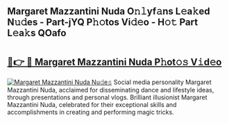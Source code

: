 ## Margaret Mazzantini Nuda O𝚗𝚕yf𝚊ns L𝚎a𝚔ed N𝚞𝚍es - Part-jYQ P𝚑𝚘tos Vi𝚍𝚎o - H𝚘𝚝 Part L𝚎a𝚔s QOafo

# <h2><a href="http://kff0htx.oniu.top/?m=Margaret+Mazzantini+Nuda">🔗👉 🔴 Margaret Mazzantini Nuda P𝚑ot𝚘𝚜 V𝚒d𝚎o</a></h2>

[![Margaret Mazzantini Nuda Nu𝚍e𝚜](https://i.imgur.com/0qMVB7G.gif)](http://kff0htx.oniu.top/?m=Margaret+Mazzantini+Nuda)
Social media personality Margaret Mazzantini Nuda, acclaimed for disseminating dance and lifestyle ideas, through presentations and personal vlogs. Brilliant illusionist Margaret Mazzantini Nuda, celebrated for their exceptional skills and accomplishments in creating and performing magic tricks.  
